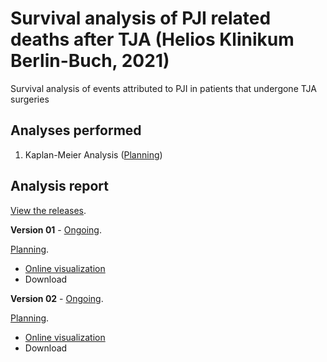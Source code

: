 # Survival analysis of PJI related deaths after TJA (Helios Klinikum Berlin-Buch, 2021)

Survival analysis of events attributed to PJI in patients that undergone TJA surgeries

## Analyses performed

1. Kaplan-Meier Analysis ([Planning][proj-v01])
<!-- 2. yyy ([Planning][proj-yyy]) -->
<!-- 3. zzz ([Planning][proj-zzz]) -->

[proj-v01]: https://github.com/philsf-biostat/analise_dados_LT_2021/projects/1
[proj-yyy]: https://github.com/philsf-biostat/analise_dados_LT_2021/projects/yyy
[proj-zzz]: https://github.com/philsf-biostat/analise_dados_LT_2021/projects/zzz

## Analysis report

[View the releases][releases].

**Version 01** - [Ongoing][milestone-v01].

[Planning][v01-project].

- [Online visualization][reportviz-v01]
- Download
<!-- - [Download][pdf-v01] -->

**Version 02** - [Ongoing][milestone-v02].

[Planning][v02-project].

- [Online visualization][reportviz-v02]
- Download
<!-- - [Download][pdf-v02] -->

[releases]: https://github.com/philsf-biostat/analise_dados_LT_2021/releases/
[milestone-v01]: https://github.com/philsf-biostat/analise_dados_LT_2021/milestone/1
[reportviz-v01]: report/analise_dados_LT_2021-v01.md
[docx-v01]: report/analise_dados_LT_2021-v01.docx?raw=true
[pdf-v01]: report/analise_dados_LT_2021-v01.pdf?raw=true
[v01-project]: https://github.com/philsf-biostat/analise_dados_LT_2021/projects/1

[milestone-v02]: https://github.com/philsf-biostat/analise_dados_LT_2021/milestone/xxx
[reportviz-v02]: report/analise_dados_LT_2021-v02.md
[docx-v02]: report/analise_dados_LT_2021-v02.docx?raw=true
[pdf-v02]: report/analise_dados_LT_2021-v02.pdf?raw=true
[v02-project]: https://github.com/philsf-biostat/analise_dados_LT_2021/projects/xxx

